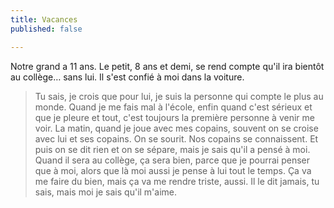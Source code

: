 ```yaml
---
title: Vacances
published: false

---
```

Notre grand a 11 ans. Le petit, 8 ans et demi, se rend compte qu'il ira bientôt au collège… sans lui. Il s'est confié à moi dans la voiture.

> Tu sais, je crois que pour lui, je suis la personne qui compte le plus au monde. Quand je me fais mal à l'école, enfin quand c'est sérieux et que je pleure et tout, c'est toujours la première personne à venir me voir. La matin, quand je joue avec mes copains, souvent on se croise avec lui et ses copains. On se sourit. Nos copains se connaissent. Et puis on se dit rien et on se sépare, mais je sais qu'il a pensé à moi. Quand il sera au collège, ça sera bien, parce que je pourrai penser que à moi, alors que là moi aussi je pense à lui tout le temps. Ça va me faire du bien, mais ça va me rendre triste, aussi. Il le dit jamais, tu sais, mais moi je sais qu'il m'aime.